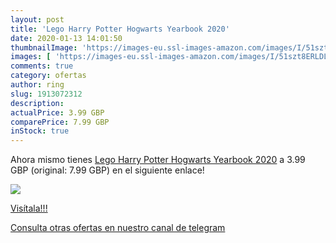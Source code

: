 ```yaml
---
layout: post
title: 'Lego Harry Potter Hogwarts Yearbook 2020'
date: 2020-01-13 14:01:50
thumbnailImage: 'https://images-eu.ssl-images-amazon.com/images/I/51szt8ERLDL._SL200_.jpg'
images: [ 'https://images-eu.ssl-images-amazon.com/images/I/51szt8ERLDL._SL200_.jpg' ]
comments: true
category: ofertas
author: ring
slug: 1913072312
description:
actualPrice: 3.99 GBP
comparePrice: 7.99 GBP
inStock: true
---
```


Ahora mismo tienes [Lego Harry Potter Hogwarts Yearbook 2020](https://www.amazon.com/dp/1913072312/?tag=redken08-20) a 3.99 GBP (original: 7.99 GBP) en el siguiente enlace!

[![](https://images-eu.ssl-images-amazon.com/images/I/51szt8ERLDL._SL200_.jpg)](https://www.amazon.com/dp/1913072312/?tag=redken08-20)

[Visítala!!!](https://www.amazon.com/dp/1913072312/?tag=redken08-20)

[Consulta otras ofertas en nuestro canal de telegram](https://t.me/s/ofertas25)
